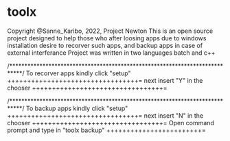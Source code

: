 # toolx
Copyright @Sanne_Karibo, 2022, Project Newton
This is an open source project designed to help those who after loosing apps 
due to  windows installation desire to recorver such apps, 
and backup apps in case of external interferance 
Project was written in two languages batch and c++

/****************************************************************************/
To recorver apps kindly click "setup"   +++++++++++++++++++++++++++++++++=
next insert "Y" in the chooser           +++++++++++++++++++++++++++++++++=


/****************************************************************************/
To backup apps kindly click "setup"   +++++++++++++++++++++++++++++++++=
next insert "N" in the chooser        +++++++++++++++++++++++++++++++++=
Open command prompt and type in "toolx backup" ++++++++++++++++++++++++=


